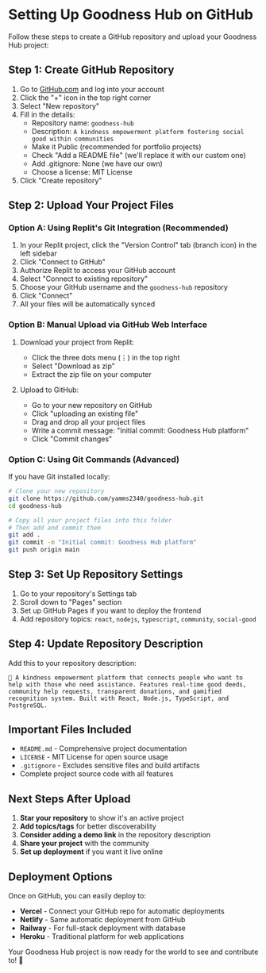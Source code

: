 # Setting Up Goodness Hub on GitHub

Follow these steps to create a GitHub repository and upload your Goodness Hub project:

## Step 1: Create GitHub Repository

1. Go to [GitHub.com](https://github.com) and log into your account
2. Click the "+" icon in the top right corner
3. Select "New repository"
4. Fill in the details:
   - Repository name: `goodness-hub`
   - Description: `A kindness empowerment platform fostering social good within communities`
   - Make it Public (recommended for portfolio projects)
   - Check "Add a README file" (we'll replace it with our custom one)
   - Add .gitignore: None (we have our own)
   - Choose a license: MIT License
5. Click "Create repository"

## Step 2: Upload Your Project Files

### Option A: Using Replit's Git Integration (Recommended)

1. In your Replit project, click the "Version Control" tab (branch icon) in the left sidebar
2. Click "Connect to GitHub"
3. Authorize Replit to access your GitHub account
4. Select "Connect to existing repository"
5. Choose your GitHub username and the `goodness-hub` repository
6. Click "Connect"
7. All your files will be automatically synced

### Option B: Manual Upload via GitHub Web Interface

1. Download your project from Replit:
   - Click the three dots menu (⋮) in the top right
   - Select "Download as zip"
   - Extract the zip file on your computer

2. Upload to GitHub:
   - Go to your new repository on GitHub
   - Click "uploading an existing file"
   - Drag and drop all your project files
   - Write a commit message: "Initial commit: Goodness Hub platform"
   - Click "Commit changes"

### Option C: Using Git Commands (Advanced)

If you have Git installed locally:

```bash
# Clone your new repository
git clone https://github.com/yamms2340/goodness-hub.git
cd goodness-hub

# Copy all your project files into this folder
# Then add and commit them
git add .
git commit -m "Initial commit: Goodness Hub platform"
git push origin main
```

## Step 3: Set Up Repository Settings

1. Go to your repository's Settings tab
2. Scroll down to "Pages" section
3. Set up GitHub Pages if you want to deploy the frontend
4. Add repository topics: `react`, `nodejs`, `typescript`, `community`, `social-good`

## Step 4: Update Repository Description

Add this to your repository description:
```
🌟 A kindness empowerment platform that connects people who want to help with those who need assistance. Features real-time good deeds, community help requests, transparent donations, and gamified recognition system. Built with React, Node.js, TypeScript, and PostgreSQL.
```

## Important Files Included

- `README.md` - Comprehensive project documentation
- `LICENSE` - MIT License for open source usage
- `.gitignore` - Excludes sensitive files and build artifacts
- Complete project source code with all features

## Next Steps After Upload

1. **Star your repository** to show it's an active project
2. **Add topics/tags** for better discoverability
3. **Consider adding a demo link** in the repository description
4. **Share your project** with the community
5. **Set up deployment** if you want it live online

## Deployment Options

Once on GitHub, you can easily deploy to:
- **Vercel** - Connect your GitHub repo for automatic deployments
- **Netlify** - Same automatic deployment from GitHub
- **Railway** - For full-stack deployment with database
- **Heroku** - Traditional platform for web applications

Your Goodness Hub project is now ready for the world to see and contribute to! 🚀